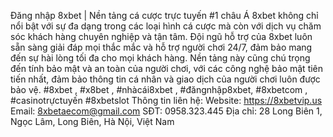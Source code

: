 Đăng nhập 8xbet | Nền tảng cá cược trực tuyến #1 châu Á
8xbet không chỉ nổi bật với sự đa dạng trong các loại hình cá cược mà còn với dịch vụ chăm sóc khách hàng chuyên nghiệp và tận tâm. Đội ngũ hỗ trợ của 8xbet luôn sẵn sàng giải đáp mọi thắc mắc và hỗ trợ người chơi 24/7, đảm bảo mang đến sự hài lòng tối đa cho mọi khách hàng. Nền tảng này cũng chú trọng đến tính bảo mật và an toàn của người chơi, với các công nghệ bảo mật tiên tiến nhất, đảm bảo thông tin cá nhân và giao dịch của người chơi luôn được bảo vệ.
#8xbet , #x8bet , #nhàcái8xbet , #đăngnhập8xbet, #8xbetcom , #casinotrựctuyến #8xbetslot
Thông tin liên hệ:
Website: https://8xbetvip.us
Email: 8xbetaecom@gmail.com
SĐT: 0958.323.445
Địa chỉ: 28 Long Biên 1, Ngọc Lâm, Long Biên, Hà Nội, Việt Nam